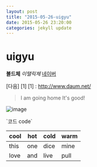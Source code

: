 ```yaml
---
layout: post
title: "2015-05-26-uigyu"
date: 2015-05-26 23:20:00
categories: jekyll update
---
```

# uigyu #
**볼드체**
*이탤릭체*
[네이버](http://www.naver.com/)

[다음] [1]
[1] : http://www.daum.net/

> I am going home
> It's good!

![image](http://imgnews.naver.net/image/001/2015/05/26/PYH2014062305340005100_P2_99_20150526170504.jpg)

\`코드 code\`

| cool | hot | cold | warm |
| ---- | --- | ---- | ---- |
| this | one | dice | mine |
| love | and | live | pull |
